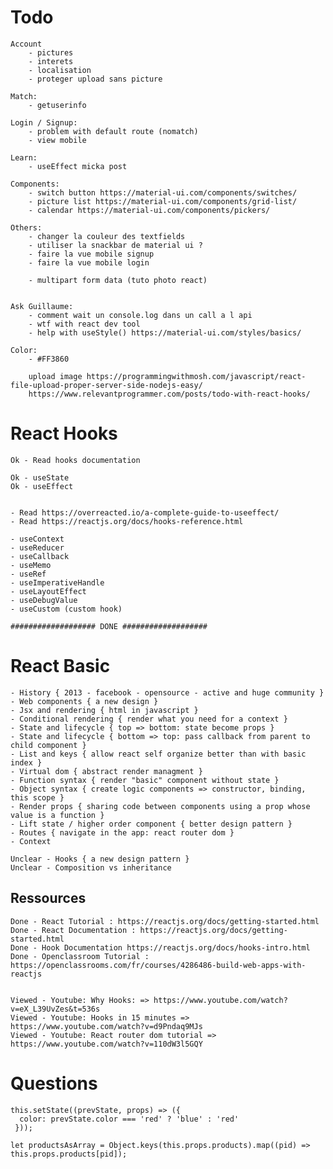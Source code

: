 # Todo

	Account
		- pictures
		- interets
		- localisation
		- proteger upload sans picture

	Match:
		- getuserinfo

	Login / Signup:
		- problem with default route (nomatch)
		- view mobile

	Learn:
		- useEffect micka post
	
	Components:
		- switch button	https://material-ui.com/components/switches/
		- picture list https://material-ui.com/components/grid-list/
		- calendar https://material-ui.com/components/pickers/

	Others:
		- changer la couleur des textfields
		- utiliser la snackbar de material ui ?
		- faire la vue mobile signup
		- faire la vue mobile login

		- multipart form data (tuto photo react)


	Ask Guillaume:
		- comment wait un console.log dans un call a l api
		- wtf with react dev tool
		- help with useStyle() https://material-ui.com/styles/basics/

	Color:
		- #FF3860

		upload image https://programmingwithmosh.com/javascript/react-file-upload-proper-server-side-nodejs-easy/
		https://www.relevantprogrammer.com/posts/todo-with-react-hooks/

# React Hooks

	Ok - Read hooks documentation

	Ok - useState
	Ok - useEffect

	
	- Read https://overreacted.io/a-complete-guide-to-useeffect/
	- Read https://reactjs.org/docs/hooks-reference.html
	
	- useContext
	- useReducer
	- useCallback
	- useMemo
	- useRef
	- useImperativeHandle
	- useLayoutEffect
	- useDebugValue
	- useCustom (custom hook)

	################### DONE ###################

# React Basic

	- History { 2013 - facebook - opensource - active and huge community }
	- Web components { a new design }
	- Jsx and rendering { html in javascript }
	- Conditional rendering { render what you need for a context }
	- State and lifecycle { top => bottom: state become props }
	- State and lifecycle { bottom => top: pass callback from parent to child component }
	- List and keys { allow react self organize better than with basic index }
	- Virtual dom { abstract render managment }
	- Function syntax { render "basic" component without state }
	- Object syntax { create logic components => constructor, binding, this scope }
	- Render props { sharing code between components using a prop whose value is a function }
	- Lift state / higher order component { better design pattern }
	- Routes { navigate in the app: react router dom }
	- Context

	Unclear - Hooks { a new design pattern }
	Unclear - Composition vs inheritance



## Ressources

		
	Done - React Tutorial : https://reactjs.org/docs/getting-started.html
	Done - React Documentation : https://reactjs.org/docs/getting-started.html
	Done - Hook Documentation https://reactjs.org/docs/hooks-intro.html
	Done - Openclassroom Tutorial : https://openclassrooms.com/fr/courses/4286486-build-web-apps-with-reactjs


	Viewed - Youtube: Why Hooks: => https://www.youtube.com/watch?v=eX_L39UvZes&t=536s
	Viewed - Youtube: Hooks in 15 minutes => https://www.youtube.com/watch?v=d9Pndaq9MJs
	Viewed - Youtube: React router dom tutorial => https://www.youtube.com/watch?v=110dW3l5GQY

# Questions

	this.setState((prevState, props) => ({
	  color: prevState.color === 'red' ? 'blue' : 'red'
	 }));

	let productsAsArray = Object.keys(this.props.products).map((pid) => this.props.products[pid]);
